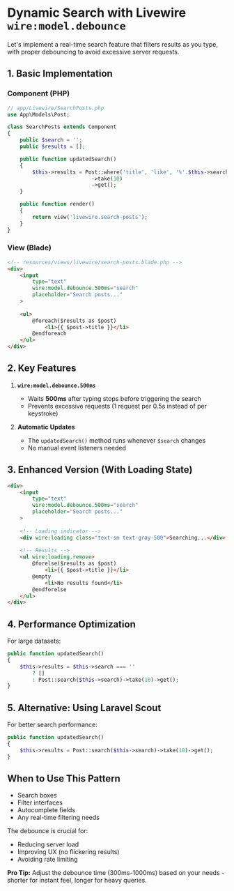 # **Dynamic Search with Livewire `wire:model.debounce`**

Let's implement a real-time search feature that filters results as you type, with proper debouncing to avoid excessive server requests.

## **1. Basic Implementation**

### **Component (PHP)**
```php
// app/Livewire/SearchPosts.php
use App\Models\Post;

class SearchPosts extends Component
{
    public $search = '';
    public $results = [];

    public function updatedSearch()
    {
        $this->results = Post::where('title', 'like', '%'.$this->search.'%')
                           ->take(10)
                           ->get();
    }

    public function render()
    {
        return view('livewire.search-posts');
    }
}
```

### **View (Blade)**
```html
<!-- resources/views/livewire/search-posts.blade.php -->
<div>
    <input 
        type="text" 
        wire:model.debounce.500ms="search" 
        placeholder="Search posts..."
    >
    
    <ul>
        @foreach($results as $post)
            <li>{{ $post->title }}</li>
        @endforeach
    </ul>
</div>
```

## **2. Key Features**

1. **`wire:model.debounce.500ms`**
   - Waits **500ms** after typing stops before triggering the search
   - Prevents excessive requests (1 request per 0.5s instead of per keystroke)

2. **Automatic Updates**
   - The `updatedSearch()` method runs whenever `$search` changes
   - No manual event listeners needed

## **3. Enhanced Version (With Loading State)**

```html
<div>
    <input 
        type="text" 
        wire:model.debounce.500ms="search" 
        placeholder="Search posts..."
    >
    
    <!-- Loading indicator -->
    <div wire:loading class="text-sm text-gray-500">Searching...</div>
    
    <!-- Results -->
    <ul wire:loading.remove>
        @forelse($results as $post)
            <li>{{ $post->title }}</li>
        @empty
            <li>No results found</li>
        @endforelse
    </ul>
</div>
```

## **4. Performance Optimization**

For large datasets:
```php
public function updatedSearch()
{
    $this->results = $this->search === ''
        ? []
        : Post::search($this->search)->take(10)->get();
}
```

## **5. Alternative: Using Laravel Scout**

For better search performance:
```php
public function updatedSearch()
{
    $this->results = Post::search($this->search)->take(10)->get();
}
```

## **When to Use This Pattern**

- Search boxes
- Filter interfaces
- Autocomplete fields
- Any real-time filtering needs

The debounce is crucial for:
- Reducing server load
- Improving UX (no flickering results)
- Avoiding rate limiting

**Pro Tip:** Adjust the debounce time (300ms-1000ms) based on your needs - shorter for instant feel, longer for heavy queries.